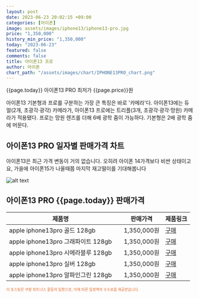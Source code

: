 ```yaml
---
layout: post
date: 2023-06-23 20:02:15 +09:00
categories: [아이폰]
image: assets/images/iphone13/iphone13-pro.jpg
price: "1,350,000"
history_min_price: "1,350,000"
today: "2023-06-23"
featured: false
comments: false
title: 아이폰13 프로
author: 아이폰
chart_path: "/assets/images/chart/IPHONE13PRO_chart.png"
---
```


{{page.today}} 아이폰13 PRO 최저가 {{page.price}}원

아이폰13 기본형과 프로를 구분하는 가장 큰 특징은 바로 '카메라'다. 아이폰13에는 듀얼(2개, 초광각·광각) 카메라가, 아이폰13 프로에는 트리플(3개, 초광각·광각·망원) 카메라가 적용됐다. 프로는 망원 렌즈를 더해 6배 광학 줌이 가능하다. 기본형은 2배 광학 줌에 머문다.

## 아이폰13 PRO 일자별 판매가격 차트
아이폰13은 최근 가격 변동이 거의 없습니다. 오히려 아이폰 14가격보다 비싼 상태이고요, 가을에 아이폰15가 나올때쯤 마지막 재고떨이를 기대해봅니다

![alt text]({{page.chart_path}} "아이폰13 PRO 판매가격 차트")

## 아이폰13 PRO {{page.today}} 판매가격
<main>
<table id="rwd-table-large">
  <thead>
    <tr>
      <th>제품명</th>
      <th></th>
      <th>판매가격</th>
      <th>제품링크</th>
    </tr>
  </thead>
  <tbody><tr>
        <td>apple iphone13pro 골드 128gb </td>
        <td></td>
        <td>1,350,000원</td>
        <td><a href='https://link.coupang.com/a/SOWuA' target='_blank'>구매</a></td>
        </tr><tr>
        <td>apple iphone13pro 그래파이트 128gb </td>
        <td></td>
        <td>1,350,000원</td>
        <td><a href='https://link.coupang.com/a/SOWw1' target='_blank'>구매</a></td>
        </tr><tr>
        <td>apple iphone13pro 시에라블루 128gb </td>
        <td></td>
        <td>1,350,000원</td>
        <td><a href='https://link.coupang.com/a/SOWyU' target='_blank'>구매</a></td>
        </tr><tr>
        <td>apple iphone13pro 실버 128gb </td>
        <td></td>
        <td>1,350,000원</td>
        <td><a href='https://link.coupang.com/a/SOWAC' target='_blank'>구매</a></td>
        </tr><tr>
        <td>apple iphone13pro 알파인그린 128gb </td>
        <td></td>
        <td>1,350,000원</td>
        <td><a href='https://link.coupang.com/a/SQ3q6' target='_blank'>구매</a></td>
        </tr></tbody>
</table>

</main>
<div style="color:#e56a2c;font-size: 0.7em;" >
이 포스팅은 쿠팡 파트너스 활동의 일환으로, 이에 따른 일정액의 수수료를 제공받습니다.
</div>
